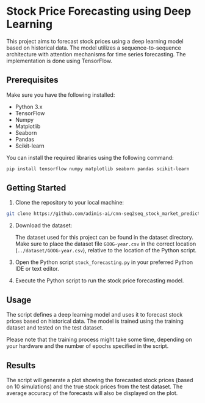 # Stock Price Forecasting using Deep Learning

This project aims to forecast stock prices using a deep learning model based on historical data. The model utilizes a sequence-to-sequence architecture with attention mechanisms for time series forecasting. The implementation is done using TensorFlow.

## Prerequisites

Make sure you have the following installed:

- Python 3.x
- TensorFlow
- Numpy
- Matplotlib
- Seaborn
- Pandas
- Scikit-learn

You can install the required libraries using the following command:

```bash
pip install tensorflow numpy matplotlib seaborn pandas scikit-learn
```

## Getting Started

1. Clone the repository to your local machine:

```bash
git clone https://github.com/adimis-ai/cnn-seq2seq_stock_market_prediction.git
```

2. Download the dataset:

   The dataset used for this project can be found in the dataset directory. Make sure to place the dataset file `GOOG-year.csv` in the correct location (`../dataset/GOOG-year.csv`), relative to the location of the Python script.

3. Open the Python script `stock_forecasting.py` in your preferred Python IDE or text editor.

4. Execute the Python script to run the stock price forecasting model.

## Usage

The script defines a deep learning model and uses it to forecast stock prices based on historical data. The model is trained using the training dataset and tested on the test dataset.

Please note that the training process might take some time, depending on your hardware and the number of epochs specified in the script.

## Results

The script will generate a plot showing the forecasted stock prices (based on 10 simulations) and the true stock prices from the test dataset. The average accuracy of the forecasts will also be displayed on the plot.
